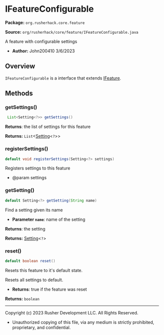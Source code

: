 # IFeatureConfigurable

**Package:** `org.rusherhack.core.feature`

**Source:** `org/rusherhack/core/feature/IFeatureConfigurable.java`

A feature with configurable settings
* **Author:** John200410 3/6/2023



## Overview

`IFeatureConfigurable` is a interface that extends [IFeature](IFeature.md).

## Methods

### getSettings()

```java
 List<Setting<?>> getSettings()
```

**Returns**: the list of settings for this feature



**Returns:** `List`<[Setting](Setting.md)<`?`>>

### registerSettings()

```java
default void registerSettings(Setting<?> settings)
```

Registers settings to this feature
* @param settings

### getSetting()

```java
default Setting<?> getSetting(String name)
```

Find a setting given its name
* **Parameter `name`**: name of the setting


**Returns**: the setting



**Returns:** [Setting](Setting.md)<`?`>

### reset()

```java
default boolean reset()
```

Resets this feature to it's default state.



Resets all settings to default.
* **Returns**: true if the feature was reset



**Returns:** `boolean`

---

Copyright (c) 2023 Rusher Development LLC. All Rights Reserved.
* Unauthorized copying of this file, via any medium is strictly prohibited, proprietary, and confidential.
